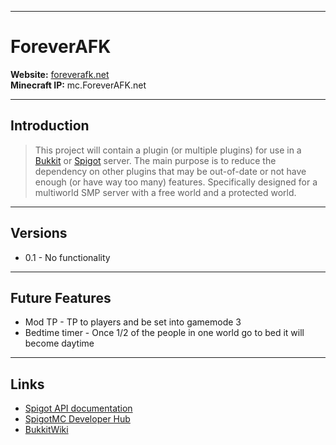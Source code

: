 
----
# ForeverAFK
**Website:** [foreverafk.net](http://www.foreverafk.net)  
**Minecraft IP:** mc.ForeverAFK.net  

----
## Introduction

>This project will contain a plugin (or multiple plugins) for use in a [Bukkit](https://bukkit.org/) or [Spigot](http://www.spigotmc.org/) server. The main purpose is to reduce the dependency on other plugins that may be out-of-date or not have enough (or have way too many) features. Specifically designed for a multiworld SMP server with a free world and a protected world.

----
## Versions
* 0.1 - No functionality  

----
## Future Features
* Mod TP - TP to players and be set into gamemode 3
* Bedtime timer - Once 1/2 of the people in one world go to bed it will become daytime  

----
## Links
* [Spigot API documentation](https://hub.spigotmc.org/javadocs/spigot/)
* [SpigotMC Developer Hub](https://hub.spigotmc.org/)
* [BukkitWiki](http://wiki.bukkit.org/Main_Page)